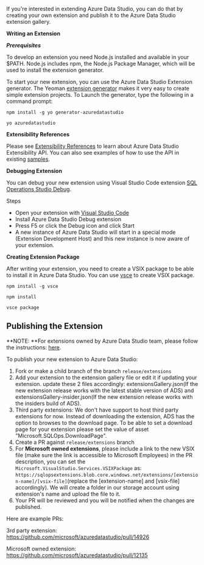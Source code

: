 If you're interested in extending Azure Data Studio, you can do that by creating your own extension and publish it to the Azure Data Studio extension gallery.

**Writing an Extension**

***Prerequisites***

To develop an extension you need Node.js installed and available in your $PATH. Node.js includes npm, the Node.js Package Manager, which will be used to install the extension generator.

To start your new extension, you can use the Azure Data Studio Extension generator. The Yeoman [extension generator](https://www.npmjs.com/package/generator-azuredatastudio) makes it very easy to create simple extension projects. To Launch the generator, type the following in a command prompt:

`npm install -g yo generator-azuredatastudio`

`yo azuredatastudio`


**Extensibility References**

Please see [Extensibility References](https://github.com/Microsoft/azuredatastudio/wiki/Getting-started-with-Extensibility) to learn about Azure Data Studio Extensibility API. You can also see examples of how to use the API in existing [samples](https://github.com/Microsoft/azuredatastudio/tree/master/samples).


**Debugging Extension**

You can debug your new extension using Visual Studio Code extension [SQL Operations Studio Debug](https://github.com/kevcunnane/sqlops-debug).

Steps
- Open your extension with [Visual Studio Code](https://code.visualstudio.com/)
- Install Azure Data Studio Debug extension
- Press F5 or click the Debug icon and click Start
- A new instance of Azure Data Studio will start in a special mode (Extension Development Host) and this new instance is now aware of your extension.


**Creating Extension Package**

After writing your extension, you need to create a VSIX package to be able to install it in Azure Data Studio. You can use [vsce](https://github.com/Microsoft/vscode-vsce) to create VSIX package.

`npm install -g vsce`

`npm install`

`vsce package`


## **Publishing the Extension**

**NOTE: **For extensions owned by Azure Data Studio team, please follow the instructions: [here](https://github.com/microsoft/azuredatastudio-docs/blob/main/Guides/UpdateExtensionGallery.md). 

To publish your new extension to Azure Data Studio:

1. Fork or make a child branch of the branch `release/extensions`
1. Add your extension to the extension gallery file or edit it if updating your extension. update these 2 files accordingly: extensionsGallery.json(If the new extension release works with the latest stable version of ADS) and 
extensionsGallery-insider.json(If the new extension release works with the insiders build of ADS).
1. Third party extensions: We don't have support to host third party extensions for now. Instead of downloading the extension, ADS has the option to browses to the download page. To be able to set a download page for your extension please set the value of asset "Microsoft.SQLOps.DownloadPage".
1. Create a PR against `release/extensions` branch
1. For **Microsoft owned extensions**, please include a link to the new VSIX file (make sure the link is accessible to Microsoft Employees) in the PR description, you can set the `Microsoft.VisualStudio.Services.VSIXPackage` as: `https://sqlopsextensions.blob.core.windows.net/extensions/[extension-name]/[vsix-file]`(replace the [extension-name] and [vsix-file] accordingly). We will create a folder in our storage account using extension's name and upload the file to it.
1. Your PR will be reviewed and you will be notified when the changes are published.

Here are example PRs: 


3rd party extension: https://github.com/microsoft/azuredatastudio/pull/14926


Microsoft owned extension: https://github.com/microsoft/azuredatastudio/pull/12135

